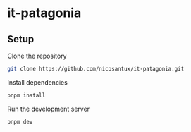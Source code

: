 # it-patagonia

## Setup

Clone the repository

```bash
git clone https://github.com/nicosantux/it-patagonia.git
```

Install dependencies

```bash
pnpm install
```

Run the development server

```bash
pnpm dev
```
